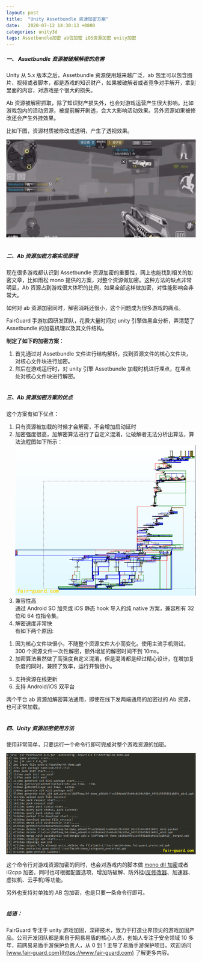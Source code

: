 ```yaml
---
layout: post
title:  "Unity Assetbundle 资源加密方案"
date:   2020-07-12 14:30:13 +0800
categories: unity3d
tags: Assetbundle加密 ab包加密 iOS资源加密 unity加密
---
```

##### 一、 Assetbundle 资源被破解解密的危害  <!-- more -->

   Unity 从 5.x 版本之后，Assetbundle 资源使用越来越广泛，ab 包里可以包含图片、视频或者脚本，都是游戏的知识财产，如果被破解者或者竞争对手解开，拿到里面的内容，对游戏是个很大的损失。

   Ab 资源被解密抓取，除了知识财产损失外，也会对游戏运营产生很大影响。比如游戏包内的活动资源，被提前解开剧透，会大大影响活动效果。另外资源如果被修改还会产生外挂效果。

   比如下图，资源材质被修改成透明，产生了透视效果。

![gaitubao_image002.png](/assets/res/202007/41.gif)
<br/><br/>
##### 二、Ab 资源加密方案实现原理

 现在很多游戏都认识到 Assetbundle 资源加密的重要性，网上也能找到相关的加密文章，比如雨松 mono 提供的方案，对整个资源做加密。这种方法的缺点非常明显，Ab 资源占到游戏很大体积的比例，如果全部这样做加密，对性能影响会非常大。

 如何对 ab 资源加密同时，解密消耗还很小，这个问题成为很多游戏的痛点。

   FairGuard 手游加固研发团队，花费大量时间对 unity 引擎做黑盒分析，弄清楚了 Assetbundle 的加载机理以及其文件结构。

 **制定了如下的加密方案**：
1. 首先通过对 Assetbundle 文件进行结构解析，找到资源文件的核心文件块，对核心文件块进行加密。
2. 然后在游戏运行时，对 unity 引擎 Assetbundle 加载时机进行埋点，在埋点处对核心文件块进行解密。  <br/><br/>

##### 三、Ab 资源加密方案的优点
这个方案有如下优点：

1. 只有资源被加载的时候才会解密，不会增加启动延时  
2. 加密强度很高，加解密算法进行了自定义混淆，让破解者无法分析出算法，算法流程图如下所示：  
![gaitubao_image002.png](/assets/res/202007/42.png)  
3. 兼容性高  
通过 Android SO 加壳或 iOS  静态 hook 导入的纯 native 方案，兼容所有 32 位和 64 位指令集。  
4. 解密速度非常快  
有如下两个原因:  
1) 因为核心文件块很小，不随整个资源文件大小而变化。使用主流手机测试，300 个资源文件一次性解密，额外增加的解密时间不到 10ms。  
2) 加密算法虽然做了高强度自定义混淆，但是混淆都是经过精心设计，在增加复杂度的同时，兼顾了效率，运行开销很小。  
5. 支持资源在线更新  
6. 支持 Android/iOS 双平台  

两个平台 ab 资源加解密算法通用，即使在线下发两端通用的加密过的 Ab 资源，也可正常加载。
 <br/><br/>
##### 四、Unity 资源加密使用方法
使用非常简单，只要运行一个命令行即可完成对整个游戏资源的加密。

![gaitubao_image004.png](/assets/res/202007/43.png)

这个命令行对游戏资源加密的同时，也会对游戏内的脚本做 [mono dll 加密](https://www.fair-guard.com/index/news-view.html?id=372)或者 il2cpp 加密。同时也可根据配置选项，增加防破解、防外挂([反修改器](https://www.fair-guard.com/index/news-view.html?id=371)、加速器、虚拟机、云手机)等功能。

另外也支持对单独的 AB 包加密，也是只要一条命令行即可。<br/><br/>
##### 结语：
FairGuard 专注于 unity 游戏加固，深耕技术，致力于打造业界顶尖的游戏加固产品。公司开发团队都是来自于网易易盾的核心人员，创始人专注于安全领域 10 多年，前网易易盾手游保护负责人，从 0 到 1 主导了易盾手游保护项目。欢迎访问 [www.fair-guard.com](https://www.fair-guard.com) 了解更多内容。